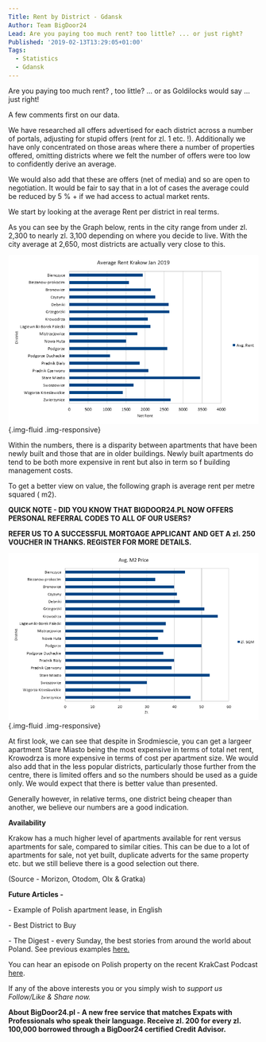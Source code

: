 ```yaml
---
Title: Rent by District - Gdansk
Author: Team BigDoor24
Lead: Are you paying too much rent? too little? ... or just right?
Published: '2019-02-13T13:29:05+01:00'
Tags:
  - Statistics
  - Gdansk
---
```



Are you paying too much rent? , too little? ... or as Goldilocks would say ... just right!

A few comments first on our data.

We have researched all offers advertised for each district across a number of portals, adjusting for stupid offers (rent for zl. 1 etc. !). Additionally we have only concentrated on those areas where there a  number of properties offered, omitting districts where we felt the number of offers were too low to confidently derive an average.

We would also add that these are offers (net of media) and so are open to negotiation. It would be fair to say that in a lot of cases the average could be reduced by 5 % + if we had access to actual market rents.

We start by looking at the average Rent per district in real terms.

As you can see by the Graph below, rents in the city range from under zl. 2,300 to nearly zl. 3,100 depending on where you decide to live. With the city average at 2,650, most districts are actually very close to this.

![](../assets/Images/krakow-rent-2.png){.img-fluid .img-responsive}

Within the numbers, there is a disparity between apartments that have been newly built and those that are in older buildings. Newly built apartments do tend to be both more expensive in rent but also in term so f building management costs.

To get a better view on value, the following graph is average rent per metre squared ( m2).

**QUICK NOTE - DID YOU KNOW THAT BIGDOOR24.PL NOW OFFERS PERSONAL REFERRAL CODES TO ALL OF OUR USERS?**

**REFER US TO A SUCCESSFUL MORTGAGE APPLICANT AND GET A zl. 250 VOUCHER IN THANKS. REGISTER FOR MORE DETAILS.**

![](../assets/Images/krakow-rent-1.png){.img-fluid .img-responsive}

At first look, we can see that despite in Srodmiescie, you can get a largeer apartment Stare Miasto being the most expensive in terms of total net rent, Krowodrza is more expensive in terms of cost per apartment size. We would also add that in the less popular districts, particularly those further from the centre, there is limited offers and so the numbers should be used as a guide only. We would expect that there is better value than presented.

Generally however, in relative terms, one district being cheaper than another, we believe our numbers are a good indication.

**Availability**

Krakow has a much higher level of apartments available for rent versus apartments for sale, compared to similar cities. This can be due to a lot of apartments for sale, not yet built, duplicate adverts for the same property etc. but we still believe there is a good selection out there. 

(Source - Morizon, Otodom, Olx & Gratka)

**Future Articles -** 

\- Example of Polish apartment lease, in English

\- Best District to Buy

\- The Digest - every Sunday, the best stories from around the world about Poland. See previous examples [here.](https://bigdoor24.pl/blog/posts/2019-01-19-the-digest-20th-january-2019.html)

You can hear an episode on Polish property on the recent KrakCast Podcast [here](https://www.krakcast.pl/e/krakcast-interview-john-naughton/).

If any of the above interests you or you simply wish to _support us Follow/Like & Share now._

<div class="sharethis-inline-share-buttons"></div>

**About BigDoor24.pl -  A new free service that matches Expats with Professionals who speak their language. Receive zl. 200 for every zl. 100,000 borrowed through a BigDoor24 certified Credit Advisor.**
